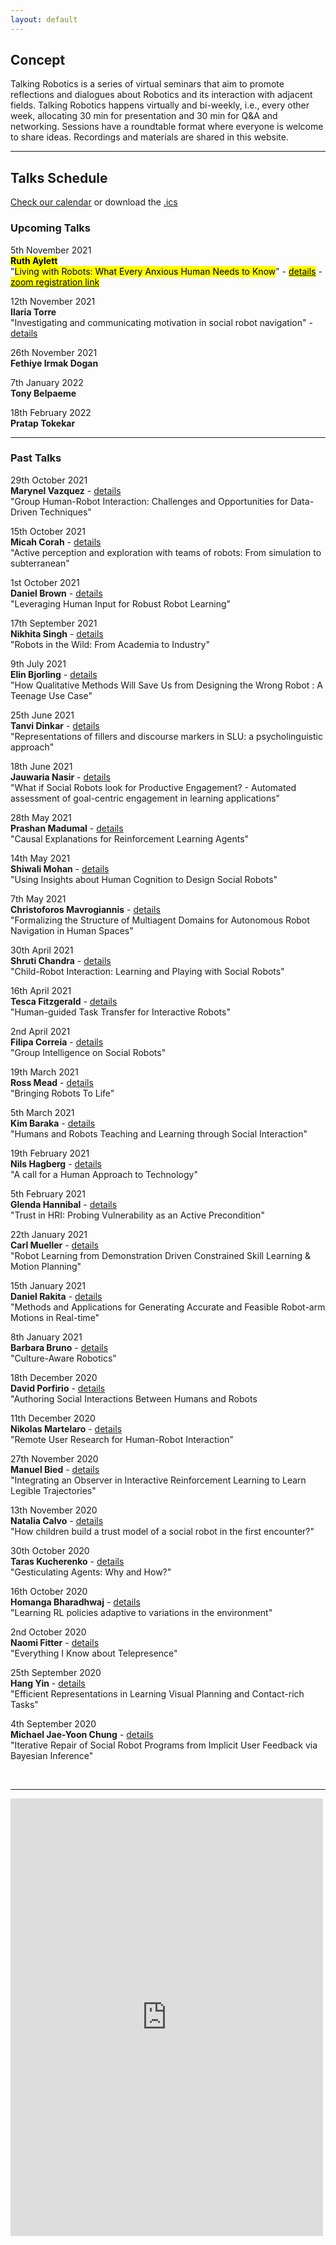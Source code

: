 ```yaml
---
layout: default
---
```


## Concept
Talking Robotics is a series of virtual seminars that aim to promote reflections and dialogues about Robotics and its interaction with adjacent fields. Talking Robotics happens virtually and bi-weekly, i.e., every other week, allocating 30 min for presentation and 30 min for Q&A and networking. Sessions have a roundtable format where everyone is welcome to share ideas. Recordings and materials are shared in this website.

---

<!--## Support us
Talking Robotics is a volunteer effort lead by us, to create a new virtual community for robotics research, where everyone is welcome Party popper. You can support us by buying a coffee [here](https://buymeacoffee.com/talkingrobotics)  

--- -->

## Talks Schedule
[Check our calendar](https://calendar.google.com/calendar/u/1?cid=dGFsa2luZ3JvYm90aWNzQGdtYWlsLmNvbQ) or download the [.ics](assets/talkingrobotics@gmail.com.ics)


### Upcoming Talks

5th November 2021\
**<mark>Ruth Aylett</mark>**  
"<mark>Living with Robots: What Every Anxious Human Needs to Know</mark>" - [<mark>details</mark>](./session_details/ruth.html) - [<mark>zoom registration link</mark>](https://us02web.zoom.us/meeting/register/tZAlcOqurDwvH9dgzQte8vzehPhUxd1vtezA)

12th November 2021\
**Ilaria Torre**  
"Investigating and communicating motivation in social robot navigation" - [details](./session_details/ilaria.html)

26th November 2021\
**Fethiye Irmak Dogan**

7th January 2022\
**Tony Belpaeme** 

18th February 2022\
**Pratap Tokekar** 

 


<hr />

### Past Talks
29th October 2021\
**Marynel Vazquez** - [details](./session_details/marynel.html)  
"Group Human-Robot Interaction: Challenges and Opportunities for Data-Driven Techniques"  

15th October 2021\
**Micah Corah** - [details](./session_details/micah.html)  
"Active perception and exploration with teams of robots: From simulation to subterranean"

1st October 2021\
**Daniel Brown** - [details](./session_details/danielbrown.html)    
"Leveraging Human Input for Robust Robot Learning"

17th September 2021\
**Nikhita Singh** - [details](./session_details/nikhita.html)   
"Robots in the Wild: From Academia to Industry"


9th July 2021\
**Elin Bjorling** - [details](./session_details/elin.html)  
"How Qualitative Methods Will Save Us from Designing the Wrong Robot : A Teenage Use Case"


25th June 2021\
**Tanvi Dinkar** - [details](./session_details/tanvi.html)  
"Representations of fillers and discourse markers in SLU: a psycholinguistic approach"


18th June 2021\
**Jauwaria Nasir** - [details](./session_details/jauwairia.html)  
"What if Social Robots look for Productive Engagement? -
Automated assessment of goal-centric engagement in learning applications"


28th May 2021\
**Prashan Madumal** - [details](./session_details/prashan.html)  
"Causal Explanations for Reinforcement Learning Agents"



14th May 2021\
**Shiwali Mohan** - [details](./session_details/shiwali.html)  
"Using Insights about Human Cognition to Design Social Robots"


7th May 2021\
**Christoforos Mavrogiannis** - [details](./session_details/christoforos.html)  
"Formalizing the Structure of Multiagent Domains for Autonomous Robot Navigation in Human Spaces"


30th April 2021\
**Shruti Chandra** - [details](./session_details/shruti.html)    
"Child-Robot Interaction: Learning and Playing with Social Robots"


16th April 2021\
**Tesca  Fitzgerald** - [details](./session_details/tesca.html)   
"Human-guided Task Transfer for Interactive Robots"


2nd April 2021\
**Filipa Correia** - [details](./session_details/filipa.html)  
"Group Intelligence on Social Robots"


19th March 2021\
**Ross Mead** - [details](./session_details/ross.html)  
"Bringing Robots To Life"


5th March 2021\
**Kim Baraka** - [details](./session_details/kim.html)  
"Humans and Robots Teaching and Learning through Social Interaction"


19th February 2021\
**Nils Hagberg** - [details](./session_details/nils.html)  
"A call for a Human Approach to Technology"
 

5th February 2021\
**Glenda Hannibal** - [details](./session_details/glenda.html)  
"Trust in HRI: Probing Vulnerability as an Active Precondition"
 

22th January 2021\
**Carl Mueller** - [details](./session_details/carl.html)  
"Robot Learning from Demonstration Driven Constrained Skill Learning & Motion Planning"


15th January 2021\
**Daniel Rakita** - [details](./session_details/daniel.html)  
"Methods and Applications for Generating Accurate and Feasible Robot-arm Motions in Real-time"


8th January 2021\
**Barbara Bruno** - [details](./session_details/barbara.html)  
"Culture-Aware Robotics"


18th December 2020\
**David Porfirio** - [details](./session_details/david.html)    
"Authoring Social Interactions Between Humans and Robots


11th December 2020\
**Nikolas Martelaro** - [details](./session_details/nikolas.html)    
"Remote User Research for Human-Robot Interaction"


27th November 2020\
**Manuel Bied** - [details](./session_details/manuel.html)     
"Integrating an Observer in Interactive Reinforcement Learning to Learn Legible Trajectories"


13th November 2020\
**Natalia Calvo** - [details](./session_details/natalia.html)    
"How children build a trust model of a social robot in the first encounter?"


30th October 2020\
**Taras Kucherenko** - [details](./session_details/taras.html)     
"Gesticulating Agents: Why and How?"


16th October 2020\
**Homanga Bharadhwaj** - [details](./session_details/homanga.html)    
"Learning RL policies adaptive to variations in the environment"


2nd October 2020\
**Naomi Fitter** - [details](./session_details/naomi.html)    
"Everything I Know about Telepresence"


25th September 2020\
**Hang Yin** - [details](./session_details/hang.html)    
"Efficient Representations in Learning Visual Planning and Contact-rich Tasks"


4th September 2020\
**Michael Jae-Yoon Chung** - [details](./session_details/mike.html)     
"Iterative Repair of Social Robot Programs from Implicit User Feedback via Bayesian Inference"









<br />





<!--<iframe width="560" height="315" src="https://www.youtube.com/embed/5qap5aO4i9A" frameborder="0" allow="accelerometer; autoplay; encrypted-media; gyroscope; picture-in-picture" allowfullscreen></iframe>-->
    

---

<iframe src="https://docs.google.com/forms/d/e/1FAIpQLScLvZgBNdJPySiHizLnQPhOtnB6ud8IL1FWHvrZgij6RQ19uA/viewform?embedded=true" width="500" height="700" frameborder="0" marginheight="0" marginwidth="0">Loading…</iframe>
